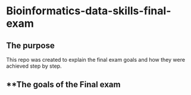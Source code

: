 # **Bioinformatics-data-skills-final-exam**

## **The purpose**

This repo was created to explain the final exam goals and how they were achieved step by step. 

## **The goals of the Final exam


